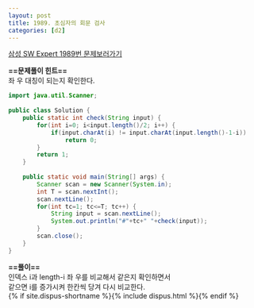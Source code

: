 ```yaml
---
layout: post
title: 1989. 초심자의 회문 검사
categories: [d2]
---
```


[삼성 SW Expert 1989번 문제보러가기](https://swexpertacademy.com/main/code/problem/problemDetail.do?contestProbId=AV5PyTLqAf4DFAUq&categoryId=AV5PyTLqAf4DFAUq&categoryType=CODE)

**==문제풀이 힌트==**<br>
좌 우 대칭이 되는지 확인한다.<br>

```java
import java.util.Scanner;
 
public class Solution {
    public static int check(String input) {
        for(int i=0; i<input.length()/2; i++) {
            if(input.charAt(i) != input.charAt(input.length()-1-i))
                return 0;
        }
        return 1;
    }
     
    public static void main(String[] args) {
        Scanner scan = new Scanner(System.in);
        int T = scan.nextInt();
        scan.nextLine();
        for(int tc=1; tc<=T; tc++) {
            String input = scan.nextLine();
            System.out.println("#"+tc+" "+check(input));
        }
        scan.close();
    }
}
```

**==풀이==**<br>
인덱스 i과 length-i 좌 우를 비교해서 같은지 확인하면서<br>
같으면 i를 증가시켜 한칸씩 당겨 다시 비교한다.<br>
{% if site.dispus-shortname %}{% include dispus.html %}{% endif %}